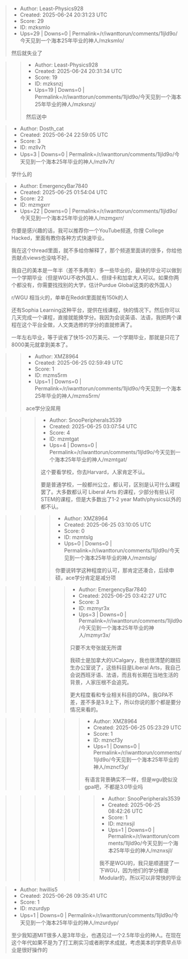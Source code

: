 > - Author: Least-Physics928
> - Created: 2025-06-24 20:31:23 UTC
> - Score: 29
> - ID: mzksmlo
> - Ups=29 | Downs=0 | Permalink=/r/iwanttorun/comments/1ljld9o/今天见到一个海本25年毕业的神人/mzksmlo/
>
> 然后就失业了

>> - Author: Least-Physics928
>> - Created: 2025-06-24 20:31:34 UTC
>> - Score: 19
>> - ID: mzksnzj
>> - Ups=19 | Downs=0 | Permalink=/r/iwanttorun/comments/1ljld9o/今天见到一个海本25年毕业的神人/mzksnzj/
>>
>> 然后送中

> - Author: Dosth_cat
> - Created: 2025-06-24 22:59:05 UTC
> - Score: 3
> - ID: mzllv7t
> - Ups=3 | Downs=0 | Permalink=/r/iwanttorun/comments/1ljld9o/今天见到一个海本25年毕业的神人/mzllv7t/
>
> 学什么的

> - Author: EmergencyBar7840
> - Created: 2025-06-25 01:54:04 UTC
> - Score: 22
> - ID: mzmgxrr
> - Ups=22 | Downs=0 | Permalink=/r/iwanttorun/comments/1ljld9o/今天见到一个海本25年毕业的神人/mzmgxrr/
>
> 你要是感兴趣的话，我可以推荐你一个YouTube频道, 你搜 College Hacked，里面有教你各种方式快速毕业。
> 
> 我在这个thread里面，就不多给你解释了，那个频道里面讲的很多，你给他贡献点views也没啥不好。
> 
> 我自己的美本是一年半（差不多两年）多一些毕业的，最快的毕业可以做到一个学期毕业（但是WGU不收外国人、但绿卡和加拿大人可以。如果你两个都没有，你需要找找别的大学，估计Purdue Global这类的收外国人）
> 
> r/WGU 相当火的，单单在Reddit里面就有150k的人
> 
> 还有Sophia Learning这种平台，提供在线课程，快的情况下。然后你可以几天完成一个课程，直接就能换学分。我因为会说英语、法语，我把两个课程在这个平台全做，人文类选修的学分的直就修满了。
> 
> 一年左右毕业，等于说省了快15-20万美元、一个学期毕业，那就是只花了8000美元就拿到美本了。

>> - Author: XMZ8964
>> - Created: 2025-06-25 02:59:49 UTC
>> - Score: 1
>> - ID: mzms5rm
>> - Ups=1 | Downs=0 | Permalink=/r/iwanttorun/comments/1ljld9o/今天见到一个海本25年毕业的神人/mzms5rm/
>>
>> ace学分没屌用

>>> - Author: SnooPeripherals3539
>>> - Created: 2025-06-25 03:07:54 UTC
>>> - Score: 4
>>> - ID: mzmtgat
>>> - Ups=4 | Downs=0 | Permalink=/r/iwanttorun/comments/1ljld9o/今天见到一个海本25年毕业的神人/mzmtgat/
>>>
>>> 这个要看学校，你去Harvard，人家肯定不认。
>>> 
>>> 要是普通学校，一般都州公立，都认可，区别是认可什么课程罢了。大多数都认可 Liberal Arts 的课程，少部分有些认可 STEM的课程，但是大多数出了1-2 year Math/physics以外的都不认。

>>>> - Author: XMZ8964
>>>> - Created: 2025-06-25 03:10:05 UTC
>>>> - Score: 0
>>>> - ID: mzmtslg
>>>> - Ups=0 | Downs=0 | Permalink=/r/iwanttorun/comments/1ljld9o/今天见到一个海本25年毕业的神人/mzmtslg/
>>>>
>>>> 你要说转学这种程度的认可，那肯定还凑合，后续申硕，ace学分肯定是减分项

>>>>> - Author: EmergencyBar7840
>>>>> - Created: 2025-06-25 03:42:27 UTC
>>>>> - Score: 3
>>>>> - ID: mzmyr3x
>>>>> - Ups=3 | Downs=0 | Permalink=/r/iwanttorun/comments/1ljld9o/今天见到一个海本25年毕业的神人/mzmyr3x/
>>>>>
>>>>> 只要不太夸张就无所谓
>>>>> 
>>>>> 我硕士是加拿大的UCalgary，我也很清楚的跟招生办公室说了，这些科目是Liberal Arts，我自己会说西班牙语、法语，而且有长期在当地生活的背景，人家压根不会追究。
>>>>> 
>>>>> 更大程度看和专业相关科目的GPA，我GPA不差，差不多是3.9上下，所以你说的那个都是要分情况来看的。

>>>>>> - Author: XMZ8964
>>>>>> - Created: 2025-06-25 05:23:29 UTC
>>>>>> - Score: 1
>>>>>> - ID: mzncf3y
>>>>>> - Ups=1 | Downs=0 | Permalink=/r/iwanttorun/comments/1ljld9o/今天见到一个海本25年毕业的神人/mzncf3y/
>>>>>>
>>>>>> 有语言背景确实不一样，但是wgu貌似没gpa吧，不都是3.0毕业吗

>>>>>>> - Author: SnooPeripherals3539
>>>>>>> - Created: 2025-06-25 08:42:26 UTC
>>>>>>> - Score: 1
>>>>>>> - ID: mznxsjl
>>>>>>> - Ups=1 | Downs=0 | Permalink=/r/iwanttorun/comments/1ljld9o/今天见到一个海本25年毕业的神人/mznxsjl/
>>>>>>>
>>>>>>> 我不是WGU的，我只是顺道提了一下WGU，因为他们的学分都是Modular的，所以可以非常快的毕业

> - Author: hwillis5
> - Created: 2025-06-26 09:35:41 UTC
> - Score: 1
> - ID: mzurdyp
> - Ups=1 | Downs=0 | Permalink=/r/iwanttorun/comments/1ljld9o/今天见到一个海本25年毕业的神人/mzurdyp/
>
> 至少我知道MIT很多人是3年毕业，也遇见过一个2.5年毕业的神人。在现在这个年代如果不是为了打工刷实习或者刷学术成就，考虑美本的学费早点毕业是很好操作的
